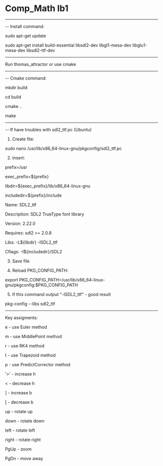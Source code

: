 # Comp_Math lb1

--------------------------------------------------------------------------------------------------

-- Install command:

sudo apt-get update

sudo apt-get install build-essential libsdl2-dev libgl1-mesa-dev libglu1-mesa-dev libsdl2-ttf-dev

--------------------------------------------------------------------------------------------------

Run thomas_attractor or use cmake

--------------------------------------------------------------------------------------------------

-- Cmake command:

mkdir build

cd build

cmake ..

make

--------------------------------------------------------------------------------------------------

-- If have troubles with sdl2_ttf.pc (Ubuntu)

1. Create file:

sudo nano /usr/lib/x86_64-linux-gnu/pkgconfig/sdl2_ttf.pc

2. Insert:

prefix=/usr

exec_prefix=${prefix}

libdir=${exec_prefix}/lib/x86_64-linux-gnu

includedir=${prefix}/include

Name: SDL2_ttf

Description: SDL2 TrueType font library

Version: 2.22.0

Requires: sdl2 >= 2.0.8

Libs: -L${libdir} -lSDL2_ttf

Cflags: -I${includedir}/SDL2

3. Save file

4. Reload PKG_CONFIG_PATH:

export PKG_CONFIG_PATH=/usr/lib/x86_64-linux-gnu/pkgconfig:$PKG_CONFIG_PATH

5. If this command output "-lSDL2_ttf" - good result

pkg-config --libs sdl2_ttf

--------------------------------------------------------------------------------------------------

Key assigments:

e - use Euler method

m - use MiddlePoint method

r - use RK4 method

t - use Trapezoid method

p - use PredictCorrector method


'>' - increase h

< - decrease h

] - increase b

[ - decrease b


up - rotate up

down - rotate down

left - rotate left

right - rotate right


PgUp - zoom

PgDn - move away




